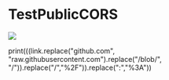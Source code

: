 # TestPublicCORS

<a href="https://portal.azure.com/#create/Microsoft.Template/uri/https%3A%2F%2Fraw.githubusercontent.com%2Fmaverick126%2FTestPublicCORS%2Fmain%2FMOQSQLARMTEMPLATE.json" target="_blank">
    <img src="http://azuredeploy.net/deploybutton.png"/>
</a>


print(((link.replace("github.com", "raw.githubusercontent.com").replace("/blob/", "/")).replace("/","%2F")).replace(":","%3A"))
